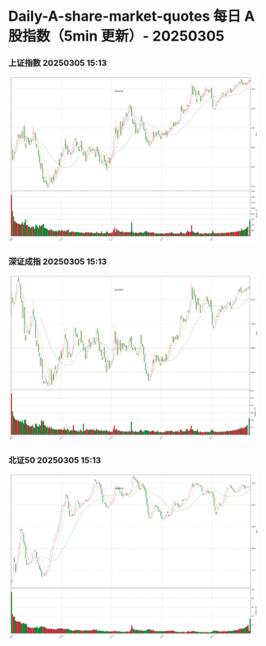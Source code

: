 
# Daily-A-share-market-quotes 每日 A 股指数（5min 更新）- 20250305

### 上证指数 20250305 15:13
![](./fig/2025/3/20250305-sh000001.png)

### 深证成指 20250305 15:13
![](./fig/2025/3/20250305-sz399001.png)

### 北证50 20250305 15:13
![](./fig/2025/3/20250305-bj899050.png)
